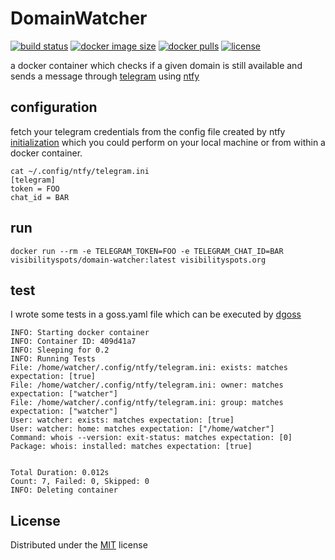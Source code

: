 # DomainWatcher


[![build status](https://github.com/visibilityspots/dockerfile-domain-watcher/actions/workflows/main.yaml/badge.svg)](https://github.com/visibilityspots/dockerfile-domain-watcher/actions/workflows/main.yaml)
[![docker image size](https://img.shields.io/docker/image-size/visibilityspots/domain-watcher/latest)](https://hub.docker.com/r/visibilityspots/domain-watcher)
[![docker pulls](https://img.shields.io/docker/pulls/visibilityspots/domain-watcher.svg)](https://hub.docker.com/r/visibilityspots/domain-watcher/)
[![license](https://img.shields.io/badge/license-MIT-blue.svg)](https://opensource.org/licenses/MIT)

a docker container which checks if a given domain is still available and sends a message through [telegram](https://telegram.org/) using [ntfy](https://ntfy.readthedocs.io/en/latest/)

## configuration

fetch your telegram credentials from the config file created by ntfy [initialization](https://ntfy.readthedocs.io/en/latest/#telegram-telegram) which you could perform on your local machine or from within a docker container.
```
cat ~/.config/ntfy/telegram.ini
[telegram]
token = FOO
chat_id = BAR
```

## run

```docker run --rm -e TELEGRAM_TOKEN=FOO -e TELEGRAM_CHAT_ID=BAR visibilityspots/domain-watcher:latest visibilityspots.org```

## test

I wrote some tests in a goss.yaml file which can be executed by [dgoss](https://github.com/aelsabbahy/goss/tree/master/extras/dgoss)

```
INFO: Starting docker container
INFO: Container ID: 409d41a7
INFO: Sleeping for 0.2
INFO: Running Tests
File: /home/watcher/.config/ntfy/telegram.ini: exists: matches expectation: [true]
File: /home/watcher/.config/ntfy/telegram.ini: owner: matches expectation: ["watcher"]
File: /home/watcher/.config/ntfy/telegram.ini: group: matches expectation: ["watcher"]
User: watcher: exists: matches expectation: [true]
User: watcher: home: matches expectation: ["/home/watcher"]
Command: whois --version: exit-status: matches expectation: [0]
Package: whois: installed: matches expectation: [true]


Total Duration: 0.012s
Count: 7, Failed: 0, Skipped: 0
INFO: Deleting container
```

## License
Distributed under the [MIT](https://opensource.org/licenses/MIT) license

